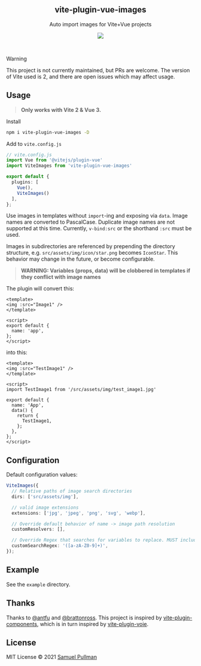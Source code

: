 <h2 align='center'>vite-plugin-vue-images</h2>

<p align='center'>Auto import images for Vite+Vue projects</p>

<p align='center'>
<a href='https://www.npmjs.com/package/vite-plugin-vue-images'>
  <img src='https://img.shields.io/npm/v/vite-plugin-vue-images?color=222&style=flat-square'>
</a>
</p>

<br>

> [!WARNING]
> This project is not currently maintained, but PRs are welcome. The version of Vite used is 2, and there are open issues which may affect usage.

## Usage

> **Only works with Vite 2 & Vue 3.**

Install

```bash
npm i vite-plugin-vue-images -D
```

Add to `vite.config.js`

```ts
// vite.config.js
import Vue from '@vitejs/plugin-vue'
import ViteImages from 'vite-plugin-vue-images'

export default {
  plugins: [
    Vue(),
    ViteImages()
  ],
};
```

Use images in templates without `import`-ing and exposing via `data`. Image names are converted to PascalCase. Duplicate image names are not
supported at this time. Currently, `v-bind:src` or the shorthand `:src` must be used.

Images in subdirectories are referenced by prepending the directory structure, e.g. `src/assets/img/icon/star.png` becomes `IconStar`. This
behavior may change in the future, or become configurable.

> **WARNING: Variables (props, data) will be clobbered in templates if they conflict with image names**

The plugin will convert this:

```vue
<template>
<img :src="Image1" />
</template>

<script>
export default {
  name: 'app',
};
</script>
```

into this:

```vue
<template>
<img :src="TestImage1" />
</template>

<script>
import TestImage1 from '/src/assets/img/test_image1.jpg'

export default {
  name: 'App',
  data() {
    return {
      TestImage1,
    };
  },
};
</script>
```

## Configuration

Default configuration values:

```ts
ViteImages({
  // Relative paths of image search directories
  dirs: ['src/assets/img'],

  // valid image extensions
  extensions: ['jpg', 'jpeg', 'png', 'svg', 'webp'],

  // Override default behavior of name -> image path resolution
  customResolvers: [],

  // Override Regex that searches for variables to replace. MUST include group
  customSearchRegex: '([a-zA-Z0-9]+)',
});
```

## Example

See the `example` directory.

## Thanks

Thanks to [@antfu](https://github.com/antfu) and [@brattonross](https://github.com/brattonross). This project is inspired by
[vite-plugin-components](https://github.com/antfu/vite-plugin-components), which is in turn inspired by [vite-plugin-voie](https://github.com/vamplate/vite-plugin-voie).

## License

MIT License © 2021 [Samuel Pullman](https://github.com/sampullman)
